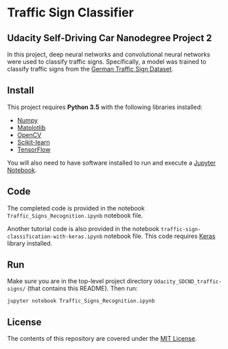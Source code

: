# Traffic Sign Classifier

## Udacity Self-Driving Car Nanodegree Project 2

In this project, deep neural networks and convolutional neural networks were used to classify traffic signs. Specifically, a model was trained to classify traffic signs from the [German Traffic Sign Dataset](http://benchmark.ini.rub.de/?section=gtsrb&subsection=dataset).

## Install

This project requires **Python 3.5** with the following libraries installed:

- [Numpy](http://www.numpy.org/)
- [Matplotlib](http://matplotlib.org/)
- [OpenCV](http://docs.opencv.org/3.0-beta/index.html)
- [Scikit-learn](http://scikit-learn.org/stable/)
- [TensorFlow](https://www.tensorflow.org/)

You will also need to have software installed to run and execute a [Jupyter Notebook](http://jupyter.org/).

## Code

The completed code is provided in the notebook `Traffic_Signs_Recognition.ipynb` notebook file. 

Another tutorial code is also provided in the notebook `traffic-sign-classification-with-keras.ipynb` notebook file. This code requires [Keras](https://keras.io/) library installed.

## Run

Make sure you are in the top-level project directory `Udacity_SDCND_traffic-signs/` (that contains this README). Then run:

```
jupyter notebook Traffic_Signs_Recognition.ipynb
```

## License

The contents of this repository are covered under the [MIT License](LICENSE).
